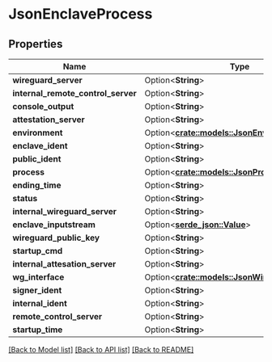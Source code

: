 # JsonEnclaveProcess

## Properties

Name | Type | Description | Notes
------------ | ------------- | ------------- | -------------
**wireguard_server** | Option<**String**> |  | [optional]
**internal_remote_control_server** | Option<**String**> |  | [optional]
**console_output** | Option<**String**> |  | [optional]
**attestation_server** | Option<**String**> |  | [optional]
**environment** | Option<[**crate::models::JsonEnvironment**](json_Environment.md)> |  | [optional]
**enclave_ident** | Option<**String**> |  | [optional]
**public_ident** | Option<**String**> |  | [optional]
**process** | Option<[**crate::models::JsonProcess**](json_Process.md)> |  | [optional]
**ending_time** | Option<**String**> |  | [optional]
**status** | Option<**String**> |  | [optional]
**internal_wireguard_server** | Option<**String**> |  | [optional]
**enclave_inputstream** | Option<[**serde_json::Value**](.md)> |  | [optional]
**wireguard_public_key** | Option<**String**> |  | [optional]
**startup_cmd** | Option<**String**> |  | [optional]
**internal_attesation_server** | Option<**String**> |  | [optional]
**wg_interface** | Option<[**crate::models::JsonWireguardInterface**](json_WireguardInterface.md)> |  | [optional]
**signer_ident** | Option<**String**> |  | [optional]
**internal_ident** | Option<**String**> |  | [optional]
**remote_control_server** | Option<**String**> |  | [optional]
**startup_time** | Option<**String**> |  | [optional]

[[Back to Model list]](../README.md#documentation-for-models) [[Back to API list]](../README.md#documentation-for-api-endpoints) [[Back to README]](../README.md)


